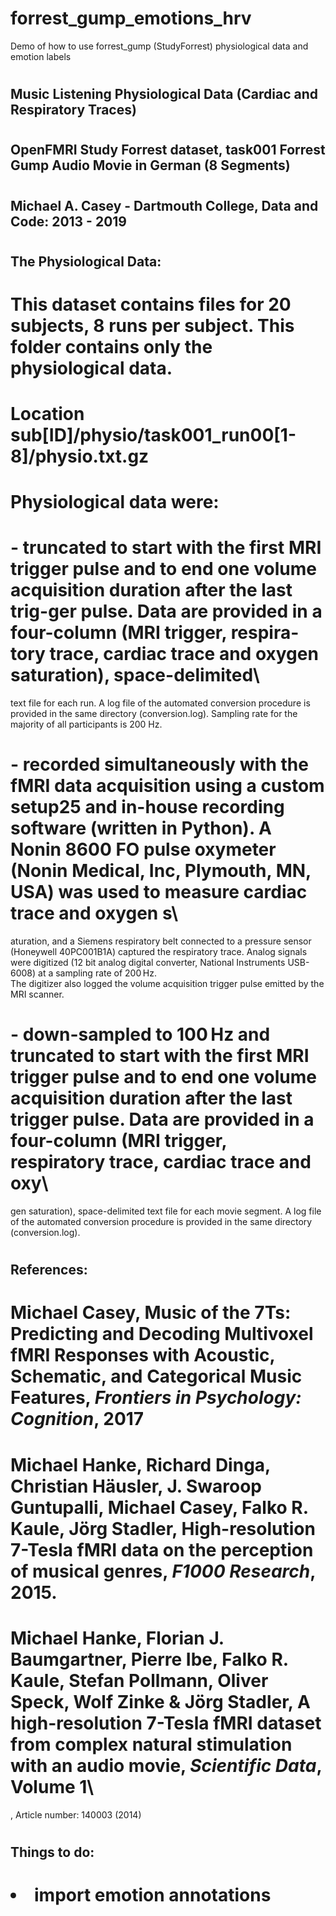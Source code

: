 # forrest_gump_emotions_hrv
Demo of how to use forrest_gump (StudyForrest) physiological data and emotion labels
#                                                                                                                                                                                                                                                            
# <h2>Music Listening Physiological Data (Cardiac and Respiratory Traces)</h2>                                                                                                                                                                               
# <h2>OpenFMRI Study Forrest dataset, task001 Forrest Gump Audio Movie in German (8 Segments)</h2>                                                                                                                                                           
# <h2>Michael A. Casey - Dartmouth College, Data and Code: 2013 - 2019</h2>                                                                                                                                                                                  
# <h2>The Physiological Data:</h2>                                                                                                                                                                                                                           
#                                                                                                                                                                                                                                                            
# This dataset contains files for 20 subjects, 8 runs per subject. This folder contains only the physiological data.                                                                                                                                         
#                                                                                                                                                                                                                                                            
# Location sub[ID]/physio/task001_run00[1-8]/physio.txt.gz                                                                                                                                                                                                   
#                                                                                                                                                                                                                                                            
# Physiological data were:                                                                                                                                                                                                                                   
#                                                                                                                                                                                                                                                            
# - truncated to start with the first MRI trigger pulse and to end one volume acquisition duration after the last trig-ger pulse. Data are provided in a four-column (MRI trigger, respira-tory trace, cardiac trace and oxygen saturation), space-delimited\
 text file for each run. A log file of the automated conversion procedure is provided in the same directory (conversion.log). Sampling rate for the majority of all participants is 200 Hz.                                                                  
#                                                                                                                                                                                                                                                            
# - recorded simultaneously with the fMRI data acquisition using a custom setup25 and in-house recording software (written in Python). A Nonin 8600 FO pulse oxymeter (Nonin Medical, Inc, Plymouth, MN, USA) was used to measure cardiac trace and oxygen s\
aturation, and a Siemens respiratory belt connected to a pressure sensor (Honeywell 40PC001B1A) captured the respiratory trace. Analog signals were digitized (12 bit analog digital converter, National Instruments USB-6008) at a sampling rate of 200 Hz.\
 The digitizer also logged the volume acquisition trigger pulse emitted by the MRI scanner.                                                                                                                                                                  
#                                                                                                                                                                                                                                                            
# - down-sampled to <b>100 Hz</b> and truncated to start with the first MRI trigger pulse and to end one volume acquisition duration after the last trigger pulse. Data are provided in a four-column (MRI trigger, respiratory trace, cardiac trace and oxy\
gen saturation), space-delimited text file for each movie segment. A log file of the automated conversion procedure is provided in the same directory (conversion.log).                                                                                      
#                                                                                                                                                                                                                                                            
# <h2>References:</h2>                                                                                                                                                                                                                                       
#                                                                                                                                                                                                                                                            
# Michael Casey, Music of the 7Ts: Predicting and Decoding Multivoxel fMRI Responses with Acoustic, Schematic, and Categorical Music Features, <i>Frontiers in Psychology: Cognition</i>, 2017                                                               
#                                                                                                                                                                                                                                                            
# Michael Hanke, Richard Dinga, Christian Häusler, J. Swaroop Guntupalli, Michael Casey, Falko R. Kaule, Jörg Stadler, High-resolution 7-Tesla fMRI data on the perception of musical genres, <i>F1000 Research</i>, 2015.                                   
#                                                                                                                                                                                                                                                            
# Michael Hanke, Florian J. Baumgartner, Pierre Ibe, Falko R. Kaule, Stefan Pollmann, Oliver Speck, Wolf Zinke & Jörg Stadler, A high-resolution 7-Tesla fMRI dataset from complex natural stimulation with an audio movie, <i>Scientific Data</i>, Volume 1\
, Article number: 140003 (2014) <br />                                                                                                                                                                                                                       
#                                                                                                                                                                                                                                                            
#                                                                                                                                                                                                                                                            
#                                                                                                                                                                                                                                                            
# <h2>Things to do:</h2>                                                                                                                                                                                                                                     
# <ul>                                                                                                                                                                                                                                                       
#     <li> import emotion annotations                                                                                                                                                                                                                        
#     </ul>                                                                                                                                                                                                                                                  
#                                             
